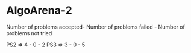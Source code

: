 # AlgoArena-2


Number of problems accepted- Number of problems failed - Number of problems not tried

PS2 => 4 - 0 - 2
PS3 => 3 - 0 - 5
